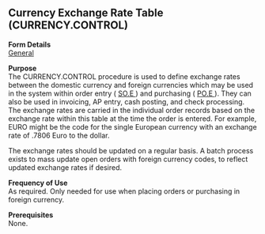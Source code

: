 ##  Currency Exchange Rate Table (CURRENCY.CONTROL)

<PageHeader />

**Form Details**  
[ General ](CURRENCY-CONTROL-1/README.md)   

**Purpose**  
The CURRENCY.CONTROL procedure is used to define exchange rates between the domestic currency and foreign currencies which may be used in the system within order entry ( [ SO.E ](SO-E/README.md) ) and purchasing ( [ PO.E ](PO-E/README.md) ). They can also be used in invoicing, AP entry, cash posting, and check processing. The exchange rates are carried in the individual order records based on the exchange rate within this table at the time the order is entered. For example, EURO might be the code for the single European currency with an exchange rate of .7806 Euro to the dollar.   
  
The exchange rates should be updated on a regular basis. A batch process
exists to mass update open orders with foreign currency codes, to reflect
updated exchange rates if desired.  

**Frequency of Use**  
As required. Only needed for use when placing orders or purchasing in foreign
currency.

**Prerequisites**  
None.

<badge text= "Version 8.10.57" vertical="middle" />

<PageFooter />